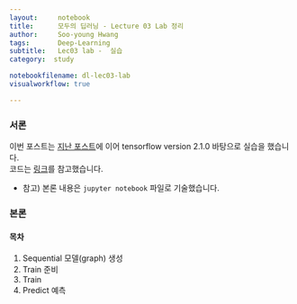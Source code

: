 ```yaml
---
layout:     notebook
title:      모두의 딥러닝 - Lecture 03 Lab 정리
author:     Soo-young Hwang
tags: 		Deep-Learning
subtitle:  	Lec03 lab -  실습
category:  study

notebookfilename: dl-lec03-lab     
visualworkflow: true

---
```



### 서론
이번 포스트는 [지난 포스트](https://swimminghwang.github.io/study/2020/05/22/dl-lec03/)에 이어 tensorflow version 2.1.0 바탕으로 실습을 했습니다.    
코드는 [링크](https://github.com/hunkim/DeepLearningZeroToAll/blob/master/tf2/tf2-03-1-minimizing_cost_show_graph.py)를 참고했습니다.   

- 참고) 본론 내용은 `jupyter notebook` 파일로 기술했습니다.   


### 본론

#### 목차


1. Sequential 모델(graph) 생성
2. Train 준비
3. Train
4. Predict 예측








